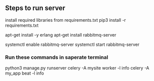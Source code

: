 ## Steps to run server

install required libraries from requirements.txt
pip3 install -r requirements.txt

apt-get install -y erlang
apt-get install rabbitmq-server

systemctl enable rabbitmq-server
systemctl start rabbitmq-server

### Run these commands in saperate terminal
python3 manage.py runserver
celery -A mysite worker -l info
celery -A my_app beat -l info
